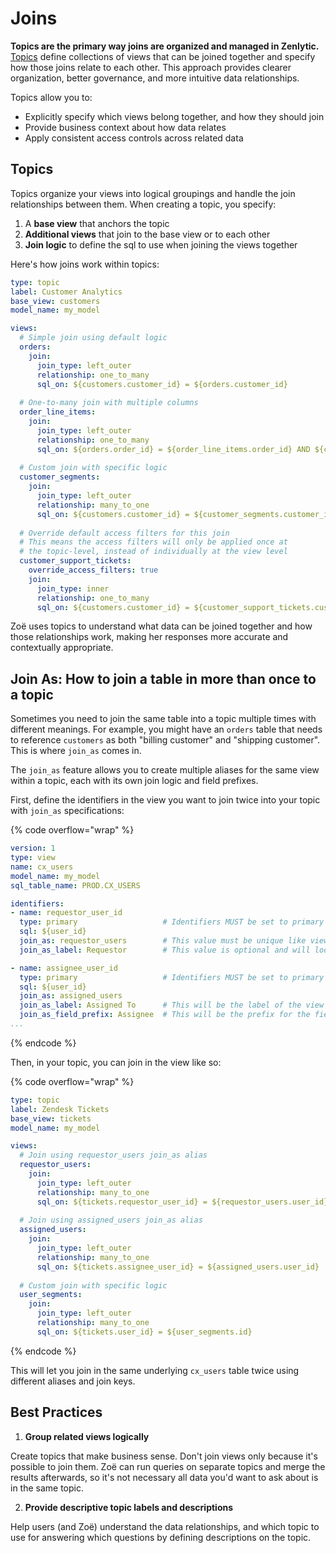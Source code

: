 # Joins

**Topics are the primary way joins are organized and managed in Zenlytic.** [Topics](topic.md) define collections of views that can be joined together and specify how those joins relate to each other. This approach provides clearer organization, better governance, and more intuitive data relationships.

Topics allow you to:
- Explicitly specify which views belong together, and how they should join
- Provide business context about how data relates
- Apply consistent access controls across related data

## Topics

Topics organize your views into logical groupings and handle the join relationships between them. When creating a topic, you specify:

1. A **base view** that anchors the topic
2. **Additional views** that join to the base view or to each other
3. **Join logic** to define the sql to use when joining the views together

Here's how joins work within topics:

```yaml
type: topic
label: Customer Analytics
base_view: customers
model_name: my_model

views:
  # Simple join using default logic
  orders:
    join:
      join_type: left_outer
      relationship: one_to_many
      sql_on: ${customers.customer_id} = ${orders.customer_id}
  
  # One-to-many join with multiple columns
  order_line_items:
    join:
      join_type: left_outer
      relationship: one_to_many
      sql_on: ${orders.order_id} = ${order_line_items.order_id} AND ${customers.customer_id} = ${order_line_items.customer_id}
  
  # Custom join with specific logic
  customer_segments:
    join:
      join_type: left_outer
      relationship: many_to_one
      sql_on: ${customers.customer_id} = ${customer_segments.customer_id}
      
  # Override default access filters for this join
  # This means the access filters will only be applied once at 
  # the topic-level, instead of individually at the view level 
  customer_support_tickets:
    override_access_filters: true
    join:
      join_type: inner
      relationship: one_to_many
      sql_on: ${customers.customer_id} = ${customer_support_tickets.customer_id}
```

Zoë uses topics to understand what data can be joined together and how those relationships work, making her responses more accurate and contextually appropriate.

## Join As: How to join a table in more than once to a topic

Sometimes you need to join the same table into a topic multiple times with different meanings. For example, you might have an `orders` table that needs to reference `customers` as both "billing customer" and "shipping customer". This is where `join_as` comes in.

The `join_as` feature allows you to create multiple aliases for the same view within a topic, each with its own join logic and field prefixes.


First, define the identifiers in the view you want to join twice into your topic with `join_as` specifications:

{% code overflow="wrap" %}
```yaml
version: 1
type: view
name: cx_users
model_name: my_model
sql_table_name: PROD.CX_USERS

identifiers:
- name: requestor_user_id
  type: primary                   # Identifiers MUST be set to primary for the join_as to work in the topic.
  sql: ${user_id}
  join_as: requestor_users        # This value must be unique like view names
  join_as_label: Requestor        # This value is optional and will look like the view label

- name: assignee_user_id
  type: primary                   # Identifiers MUST be set to primary for the join_as to work in the topic.
  sql: ${user_id}
  join_as: assigned_users
  join_as_label: Assigned To      # This will be the label of the view when joined
  join_as_field_prefix: Assignee  # This will be the prefix for the fields when joined
...
```
{% endcode %}

Then, in your topic, you can join in the view like so:

{% code overflow="wrap" %}
```yaml
type: topic
label: Zendesk Tickets
base_view: tickets
model_name: my_model

views:
  # Join using requestor_users join_as alias
  requestor_users:
    join:
      join_type: left_outer
      relationship: many_to_one
      sql_on: ${tickets.requestor_user_id} = ${requestor_users.user_id}
  
  # Join using assigned_users join_as alias
  assigned_users:
    join:
      join_type: left_outer
      relationship: many_to_one
      sql_on: ${tickets.assignee_user_id} = ${assigned_users.user_id}
      
  # Custom join with specific logic
  user_segments:
    join:
      join_type: left_outer
      relationship: many_to_one
      sql_on: ${tickets.user_id} = ${user_segments.id}
```
{% endcode %}

This will let you join in the same underlying `cx_users` table twice using different aliases and join keys.

## Best Practices

1. **Group related views logically**

Create topics that make business sense. Don't join views only because it's possible to join them. Zoë can run queries on separate topics and merge the results afterwards, so it's not necessary all data you'd want to ask about is in the same topic.

2. **Provide descriptive topic labels and descriptions** 

Help users (and Zoë) understand the data relationships, and which topic to use for answering which questions by defining descriptions on the topic.
